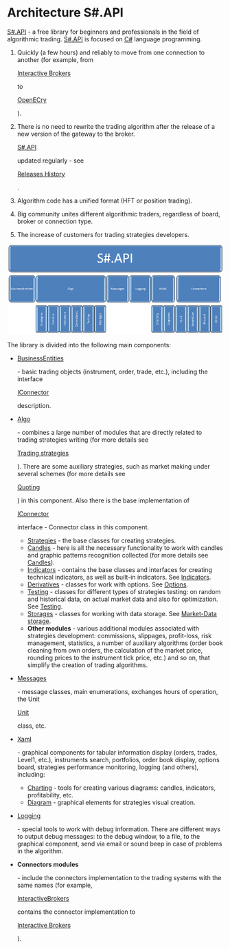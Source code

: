 # Architecture S\#.API

[S\#.API](StockSharpAbout.md) \- a free library for beginners and professionals in the field of algorithmic trading. [S\#.API](StockSharpAbout.md) is focused on [C\#](https://en.wikipedia.org/wiki/C_Sharp_(programming_language)) language programming. 

1. Quickly (a few hours) and reliably to move from one connection to another (for example, from 

   [Interactive Brokers](IB.md)

    to 

   [OpenECry](OEC.md)

   ). 
2. There is no need to rewrite the trading algorithm after the release of a new version of the gateway to the broker. 

   [S\#.API](StockSharpAbout.md)

    updated regularly \- see 

   [Releases History](https://github.com/stocksharp/stocksharp/blob/master/_ReleaseNotes/CHANGE_LOG_API.md)

   . 
3. Algorithm code has a unified format (HFT or position trading). 
4. Big community unites different algorithmic traders, regardless of board, broker or connection type. 
5. The increase of customers for trading strategies developers. 

![ssapi schema](../images/ssapi_schema.png)

The library is divided into the following main components:

- [BusinessEntities](xref:StockSharp.BusinessEntities)

   \- basic trading objects (instrument, order, trade, etc.), including the interface 

  [IConnector](xref:StockSharp.BusinessEntities.IConnector)

   description. 
- [Algo](xref:StockSharp.Algo)

   \- combines a large number of modules that are directly related to trading strategies writing (for more details see 

  [Trading strategies](Strategy.md)

  ). There are some auxiliary strategies, such as market making under several schemes (for more details see 

  [Quoting](StrategyQuoting.md)

  ) in this component. Also there is the base implementation of 

  [IConnector](xref:StockSharp.BusinessEntities.IConnector)

   interface \- Connector class in this component. 
  - [Strategies](xref:StockSharp.Algo.Strategies) \- the base classes for creating strategies.
  - [Candles](xref:StockSharp.Algo.Candles) \- here is all the necessary functionality to work with candles and graphic patterns recognition collected (for more details see [Candles](Candles.md)).
  - [Indicators](xref:StockSharp.Algo.Indicators) \- contains the base classes and interfaces for creating technical indicators, as well as built\-in indicators. See [Indicators](Indicators.md).
  - [Derivatives](xref:StockSharp.Algo.Derivatives) \- classes for work with options. See [Options](Options.md).
  - [Testing](xref:StockSharp.Algo.Testing) \- classes for different types of strategies testing: on random and historical data, on actual market data and also for optimization. See [Testing](StrategyTesting.md).
  - [Storages](xref:StockSharp.Algo.Storages) \- classes for working with data storage. See [Market\-Data storage](Storages.md).
  - **Other modules** \- various additional modules associated with strategies development: commissions, slippages, profit\-loss, risk management, statistics, a number of auxiliary algorithms (order book cleaning from own orders, the calculation of the market price, rounding prices to the instrument tick price, etc.) and so on, that simplify the creation of trading algorithms.
- [Messages](xref:StockSharp.Messages)

   \- message classes, main enumerations, exchanges hours of operation, the Unit 

  [Unit](xref:StockSharp.Messages.Unit)

   class, etc. 
- [Xaml](xref:StockSharp.Xaml)

   \- graphical components for tabular information display (orders, trades, Level1, etc.), instruments search, portfolios, order book display, options board, strategies performance monitoring, logging (and others), including: 
  - [Charting](xref:StockSharp.Xaml.Charting) \- tools for creating various diagrams: candles, indicators, profitability, etc.
  - [Diagram](xref:StockSharp.Xaml.Diagram) \- graphical elements for strategies visual creation.
- [Logging](xref:StockSharp.Logging)

   \- special tools to work with debug information. There are different ways to output debug messages: to the debug window, to a file, to the graphical component, send via email or sound beep in case of problems in the algorithm. 
- **Connectors modules**

   \- include the connectors implementation to the trading systems with the same names (for example, 

  [InteractiveBrokers](xref:StockSharp.InteractiveBrokers)

   contains the connector implementation to 

  [Interactive Brokers](IB.md)

  ). 
